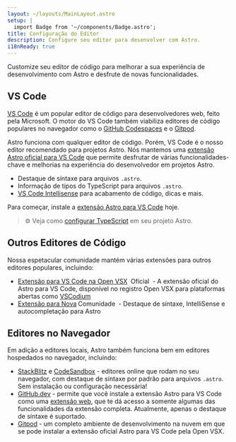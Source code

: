 ```yaml
---
layout: ~/layouts/MainLayout.astro
setup: |
  import Badge from '~/components/Badge.astro';
title: Configuração do Editor
description: Configure seu editor para desenvolver com Astro.
i18nReady: true
---
```


Customize seu editor de código para melhorar a sua experiência de desenvolvimento com Astro e desfrute de novas funcionalidades.

## VS Code

[VS Code](https://code.visualstudio.com) é um popular editor de código para desenvolvedores web, feito pela Microsoft. O motor do VS Code também viabiliza editores de código populares no navegador como o [GitHub Codespaces](https://github.com/features/codespaces) e o [Gitpod](https://gitpod.io).

Astro funciona com qualquer editor de código. Porém, VS Code é o nosso editor recomendado para projetos Astro. Nós mantemos uma [extensão Astro oficial para VS Code](https://marketplace.visualstudio.com/items?itemName=astro-build.astro-vscode) que permite desfrutar de várias funcionalidades-chave e melhorias na experiência do desenvolvedor em projetos Astro.

- Destaque de síntaxe para arquivos `.astro`.
- Informação de tipos do TypeScript para arquivos `.astro`.
- [VS Code Intellisense](https://code.visualstudio.com/docs/editor/intellisense) para acabamento de código, dicas e mais.

Para começar, instale a [extensão Astro para VS Code](https://marketplace.visualstudio.com/items?itemName=astro-build.astro-vscode) hoje.

>⚙️ Veja como [configurar TypeScript](/pt-BR/guides/typescript/) em seu projeto Astro.

## Outros Editores de Código

Nossa espetacular comunidade mantém várias extensões para outros editores populares, incluindo:

- [Extensão para VS Code na Open VSX](https://open-vsx.org/extension/astro-build/astro-vscode) <span style="margin: 0.25em;"><Badge variant="accent">Oficial</Badge></span> - A extensão oficial do Astro para VS Code, disponível no registro Open VSX para plataformas abertas como [VSCodium](https://vscodium.com/)
- [Extensão para Nova](https://extensions.panic.com/extensions/sciencefidelity/sciencefidelity.astro/)<span style="margin: 0.25em;"><Badge variant="neutral">Comunidade</Badge></span> - Destaque de síntaxe, IntelliSense e autocompletação para Astro

## Editores no Navegador

Em adição a editores locais, Astro também funciona bem em editores hospedados no navegador, incluindo:

- [StackBlitz](https://stackblitz.com) e [CodeSandbox](https://codesandbox.io) - editores online que rodam no seu navegador, com destaque de síntaxe por padrão para arquivos `.astro`. Sem instalação ou configuração necessária!
- [GitHub.dev](https://github.dev) - permite que você instale a extensão Astro para VS Code como uma [extensão web](https://code.visualstudio.com/api/extension-guides/web-extensions), que te dá acesso a somente algumas das funcionalidades da extensão completa. Atualmente, apenas o destaque de síntaxe é suportado.
- [Gitpod](https://gitpod.io) - um completo ambiente de desenvolvimento na nuvem em que se pode instalar a extensão oficial Astro para VS Code pela Open VSX.
